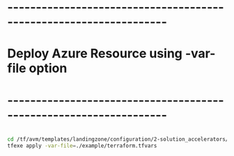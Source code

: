 # ------------------------------------------------------------------
# Deploy Azure Resource using -var-file option
# ------------------------------------------------------------------

```bash

cd /tf/avm/templates/landingzone/configuration/2-solution_accelerators/project/app_service_intranet
tfexe apply -var-file=./example/terraform.tfvars

```